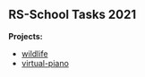 ## RS-School Tasks 2021

**Projects:**

- [wildlife](https://evgeniy-web-dev.github.io/rs-school-tasks/wildlife/)
- [virtual-piano](https://evgeniy-web-dev.github.io/rs-school-tasks/virtual-piano/)
